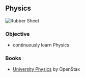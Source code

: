 Physics
---
![Rubber Sheet](https://imgs.xkcd.com/comics/rubber_sheet.png)

### Objective
- continuously learn Physics

### Books
- [University Physics](https://openstax.org/details/books/university-physics-volume-1) by OpenStax